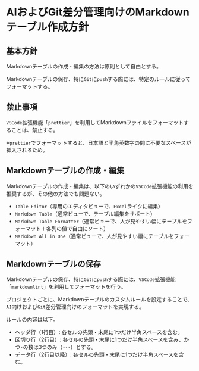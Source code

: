 # AIおよびGit差分管理向けのMarkdownテーブル作成方針

## 基本方針

Markdownテーブルの作成・編集の方法は原則として自由とする。

Markdownテーブルの保存、特に`Git`に`push`する際には、特定のルールに従ってフォーマットする。

## 禁止事項

`VSCode`拡張機能「`prettier`」を利用してMarkdownファイルをフォーマットすることは、禁止する。

※`prettier`でフォーマットすると、日本語と半角英数字の間に不要なスペースが挿入されるため。

## Markdownテーブルの作成・編集

Markdownテーブルの作成・編集は、以下のいずれかの`VSCode`拡張機能の利用を推奨するが、その他の方法でも問題ない。

- `Table Editor`（専用のエディタビューで、`Excel`ライクに編集）
- `Markdown Table`（通常ビューで、テーブル編集をサポート）
- `Markdown Table Formatter`（通常ビューで、人が見やすい幅にテーブルをフォーマット＋各列の値で自由にソート）
- `Markdown All in One`（通常ビューで、人が見やすい幅にテーブルをフォーマット）

## Markdownテーブルの保存

Markdownテーブルの保存、特に`Git`に`push`する際には、`VSCode`拡張機能「`markdownlint`」を利用してフォーマットを行う。

プロジェクトごとに、Markdownテーブルのカスタムルールを設定することで、`AI`向けおよび`Git`差分管理向けのフォーマットを実現する。

ルールの内容は以下。

- ヘッダ行（1行目）: 各セルの先頭・末尾に1つだけ半角スペースを含む。
- 区切り行（2行目）: 各セルの先頭・末尾に1つだけ半角スペースを含み、かつ`-`の数は3つのみ（`---`）とする。
- データ行（2行目以降）: 各セルの先頭・末尾に1つだけ半角スペースを含む。
